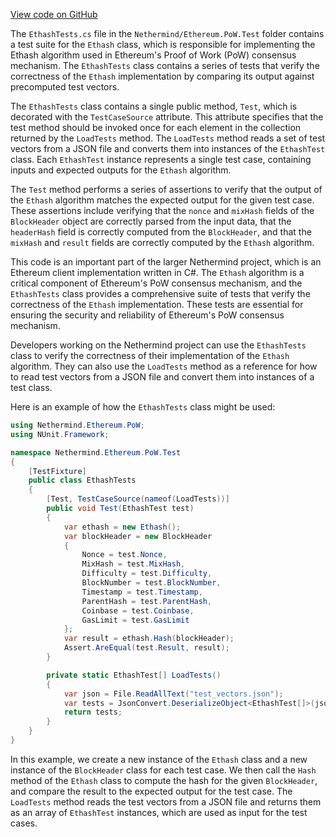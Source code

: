 [View code on GitHub](https://github.com/nethermindeth/nethermind/son/src/Nethermind/Ethereum.PoW.Test)

The `EthashTests.cs` file in the `Nethermind/Ethereum.PoW.Test` folder contains a test suite for the `Ethash` class, which is responsible for implementing the Ethash algorithm used in Ethereum's Proof of Work (PoW) consensus mechanism. The `EthashTests` class contains a series of tests that verify the correctness of the `Ethash` implementation by comparing its output against precomputed test vectors.

The `EthashTests` class contains a single public method, `Test`, which is decorated with the `TestCaseSource` attribute. This attribute specifies that the test method should be invoked once for each element in the collection returned by the `LoadTests` method. The `LoadTests` method reads a set of test vectors from a JSON file and converts them into instances of the `EthashTest` class. Each `EthashTest` instance represents a single test case, containing inputs and expected outputs for the `Ethash` algorithm.

The `Test` method performs a series of assertions to verify that the output of the `Ethash` algorithm matches the expected output for the given test case. These assertions include verifying that the `nonce` and `mixHash` fields of the `BlockHeader` object are correctly parsed from the input data, that the `headerHash` field is correctly computed from the `BlockHeader`, and that the `mixHash` and `result` fields are correctly computed by the `Ethash` algorithm.

This code is an important part of the larger Nethermind project, which is an Ethereum client implementation written in C#. The `Ethash` algorithm is a critical component of Ethereum's PoW consensus mechanism, and the `EthashTests` class provides a comprehensive suite of tests that verify the correctness of the `Ethash` implementation. These tests are essential for ensuring the security and reliability of Ethereum's PoW consensus mechanism.

Developers working on the Nethermind project can use the `EthashTests` class to verify the correctness of their implementation of the `Ethash` algorithm. They can also use the `LoadTests` method as a reference for how to read test vectors from a JSON file and convert them into instances of a test class.

Here is an example of how the `EthashTests` class might be used:

```csharp
using Nethermind.Ethereum.PoW;
using NUnit.Framework;

namespace Nethermind.Ethereum.PoW.Test
{
    [TestFixture]
    public class EthashTests
    {
        [Test, TestCaseSource(nameof(LoadTests))]
        public void Test(EthashTest test)
        {
            var ethash = new Ethash();
            var blockHeader = new BlockHeader
            {
                Nonce = test.Nonce,
                MixHash = test.MixHash,
                Difficulty = test.Difficulty,
                BlockNumber = test.BlockNumber,
                Timestamp = test.Timestamp,
                ParentHash = test.ParentHash,
                Coinbase = test.Coinbase,
                GasLimit = test.GasLimit
            };
            var result = ethash.Hash(blockHeader);
            Assert.AreEqual(test.Result, result);
        }

        private static EthashTest[] LoadTests()
        {
            var json = File.ReadAllText("test_vectors.json");
            var tests = JsonConvert.DeserializeObject<EthashTest[]>(json);
            return tests;
        }
    }
}
```

In this example, we create a new instance of the `Ethash` class and a new instance of the `BlockHeader` class for each test case. We then call the `Hash` method of the `Ethash` class to compute the hash for the given `BlockHeader`, and compare the result to the expected output for the test case. The `LoadTests` method reads the test vectors from a JSON file and returns them as an array of `EthashTest` instances, which are used as input for the test cases.

